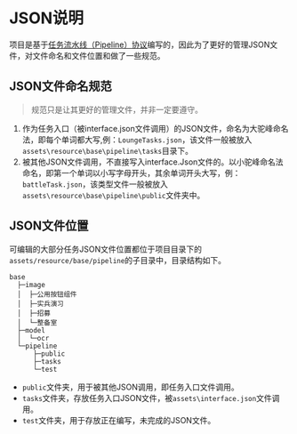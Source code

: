 # JSON说明
项目是基于[任务流水线（Pipeline）协议](https://github.com/MaaXYZ/MaaFramework/blob/main/docs/zh_cn/3.1-%E4%BB%BB%E5%8A%A1%E6%B5%81%E6%B0%B4%E7%BA%BF%E5%8D%8F%E8%AE%AE.md)编写的，因此为了更好的管理JSON文件，对文件命名和文件位置和做了一些规范。
## JSON文件命名规范
> 规范只是让其更好的管理文件，并非一定要遵守。
1. 作为任务入口（被interface.json文件调用）的JSON文件，命名为大驼峰命名法，即每个单词都大写,例：`LoungeTasks.json`，该文件一般被放入`assets\resource\base\pipeline\tasks`目录下。
2. 被其他JSON文件调用，不直接写入interface.Json文件的。以小驼峰命名法命名，即第一个单词以小写字母开头，其余单词开头大写，例：`battleTask.json`，该类型文件一般被放入`assets\resource\base\pipeline\public`文件夹中。
## JSON文件位置
可编辑的大部分任务JSON文件位置都位于项目目录下的`assets/resource/base/pipeline`的子目录中，目录结构如下。
```
base
  ├─image
  │  ├─公用按钮组件
  │  ├─实兵演习
  │  ├─招募
  │  └─整备室
  ├─model
  │  └─ocr
  └─pipeline
      ├─public
      ├─tasks
      └─test
```
- `public`文件夹，用于被其他JSON调用，即任务入口文件调用。
- `tasks`文件夹，存放任务入口JSON文件，被`assets\interface.json`文件调用。
- `test`文件夹，用于存放正在编写，未完成的JSON文件。
